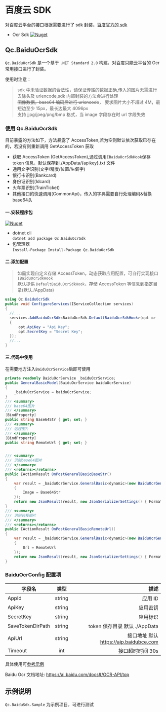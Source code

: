 # 百度云 SDK

对百度云平台的接口根据需要进行了 sdk 封装，[百度官方的 sdk](https://github.com/Baidu-AIP/dotnet-sdk)

- Ocr Sdk [![Nuget](https://img.shields.io/nuget/v/Qc.BaiduOcrSdk)](https://www.nuget.org/packages/Qc.BaiduOcrSdk/)

## Qc.BaiduOcrSdk

`Qc.BaiduOcrSdk` 是一个基于 `.NET Standard 2.0` 构建，对百度只能云平台的 Ocr 常用接口进行了封装。

使用时注意：

> sdk 中未验证数据的合法性，请保证传递的数据正确,传入的图片无需进行 去除头及 urlencode,sdk 内部封装的方法会进行处理       
> <del>图像数据，base64 编码后进行 urlencode</del>，
> 要求图片大小不超过 4M，最短边至少 15px，最长边最大 4096px  
> 支持 jjpg/jpeg/png/bmp 格式，当 image 字段存在时 url 字段失效

### 使用 Qc.BaiduOcrSdk

目前暴露的方法如下，方法暴露了 AccessToken,若为空则默认依次获取已存在的，若没有则重新调用 GetAccessToken 获取

- 获取 AccessToken (GetAccessToken),通过调用`IBaiduOcrSdkHook`保存 token 信息，默认保存到./AppData/{apikey}.txt 文件
- 通用文字识别(文字/精度/位置/生僻字)
- 银行卡识别(Bankcard)
- 身份证识别(Idcard)
- 火车票识别(TrainTicket)
- 其他接口的快速调用(CommonApi)，传入的字典需要自行处理编码&替换base64头

#### 一.安装程序包

[![Nuget](https://img.shields.io/nuget/v/Qc.BaiduOcrSdk)](https://www.nuget.org/packages/Qc.BaiduOcrSdk/)

- dotnet cli  
  `dotnet add package Qc.BaiduOcrSdk`
- 包管理器  
  `Install-Package Install-Package Qc.BaiduOcrSdk`

#### 二.添加配置

> 如需实现自定义存储 AccessToken，动态获取应用配置，可自行实现接口 `IBaiduOcrSdkHook`  
> 默认提供 `DefaultBaiduOcrSdkHook`，存储 AccessToken 等信息到指定目录(默认./AppData)

```cs
using Qc.BaiduOcrSdk
public void ConfigureServices(IServiceCollection services)
{
  //...
  services.AddBaiduOcrSdk<BaiduOcrSdk.DefaultBaiduOcrSdkHook>(opt =>
  {
      opt.ApiKey = "Api Key";
      opt.SecretKey = "Secret Key";
  });
  //...
}
```

#### 三.代码中使用

在需要地方注入`BaiduOcrService`后即可使用

```cs
private readonly BaiduOcrService _baiduOcrService;
public GeneralBasicModel(BaiduOcrService baiduOcrService)
{
    _baiduOcrService = baiduOcrService;
}
/// <summary>
/// base64图片
/// </summary>
[BindProperty]
public string Base64Str { get; set; }
/// <summary>
/// 远程图片
/// </summary>
[BindProperty]
public string RemoteUrl { get; set; }


/// <summary>
/// 识别base64图片
/// </summary>
/// <returns></returns>
public IActionResult OnPostGeneralBasicBaseStr()
{
    var result = _baiduOcrService.GeneralBasic<dynamic>(new BaiduOcrGeneralBasicInputModel()
    {
        Image = Base64Str
    });
    return new JsonResult(result, new JsonSerializerSettings() { Formatting = Formatting.Indented });
}
/// <summary>
/// 识别远程图片
/// </summary>
/// <returns></returns>
public IActionResult OnPostGeneralBasicRemoteUrl()
{
    var result = _baiduOcrService.GeneralBasic<dynamic>(new BaiduOcrGeneralBasicInputModel()
    {
        Url = RemoteUrl
    });
    return new JsonResult(result, new JsonSerializerSettings() { Formatting = Formatting.Indented });
}
```

### BaiduOcrConfig 配置项

| 字段名           |  类型  |                                   描述 |
| ---------------- | :----: | -------------------------------------: |
| AppId            | string |                                应用 ID |
| ApiKey           | string |                               应用密钥 |
| SecretKey        | string |                               应用标识 |
| SaveTokenDirPath | string |          token 保存目录 默认 ./AppData |
| ApiUrl           | string | 接口地址 默认 https://aip.baidubce.com |
| Timeout          |  int   |                       接口超时时间 30s |

具体使用可[参考示例](./Qc.BaiduSdk.Sample/Pages/Ocr/)

Baidu Ocr 文档地址: https://ai.baidu.com/docs#/OCR-API/top

## 示例说明

`Qc.BaiduSdk.Sample` 为示例项目，可进行测试
